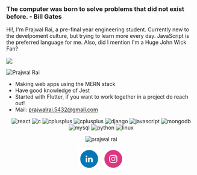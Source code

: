### The computer was born to solve problems that did not exist before.  - Bill Gates


Hi!, I'm Prajwal Rai, a pre-final year engineering student. Currently new to the develpoment culture, but trying to learn more every day. JavaScript is the preferred language for me. Also, did I mention I'm a Huge John Wick Fan?<br/>


<img align='center' src='https://media1.tenor.com/images/b15a35526e09746826c562af2cda848f/tenor.gif?itemid=15249778' width='400"'>
<p align="left"> <img src="https://komarev.com/ghpvc/?username=prajwalrai5432" alt="Prajwal Rai" /> </p>

- Making web apps using the MERN stack
- Have good knowledge of Jest
- Started with Flutter, if you want to work together in a project do reach out!
- Mail: prajwalrai.5432@gmail.com

<p align="center">
  <img src="https://devicons.github.io/devicon/devicon.git/icons/react/react-original-wordmark.svg" alt="react" width="40" height="40"/> 
  <img src="https://devicons.github.io/devicon/devicon.git/icons/c/c-original.svg" alt="c" width="40" height="40"/> 
  <img src="https://devicons.github.io/devicon/devicon.git/icons/cplusplus/cplusplus-original.svg" alt="cplusplus" width="40" height="40"/>
  <img src="https://devicons.github.io/devicon/devicon.git/icons/java/java-original.svg" alt="cplusplus" width="40" height="40"/> 
  <img src="https://devicons.github.io/devicon/devicon.git/icons/express/express-original.svg" alt="django" width="40" height="40"/> 
  <img src="https://devicons.github.io/devicon/devicon.git/icons/javascript/javascript-original.svg" alt="javascript" width="40" height="40"/> 
  <img src="https://devicons.github.io/devicon/devicon.git/icons/mongodb/mongodb-original-wordmark.svg" alt="mongodb" width="40" height="40"/> 
  <img src="https://devicons.github.io/devicon/devicon.git/icons/mysql/mysql-original-wordmark.svg" alt="mysql" width="40" height="40"/> 
  <img src="https://devicons.github.io/devicon/devicon.git/icons/python/python-original-wordmark.svg" alt="python" width="40" height="40"/> 
  <img src="https://devicons.github.io/devicon/devicon.git/icons/linux/linux-original.svg" alt="linux" width="40" height="40"/>
</p>

<p align="center"> 
  <img src="https://github-readme-stats.vercel.app/api?username=prajwalrai5432&show_icons=true&theme=tokyonight" alt="prajwal rai" /> 
</p>

<p align="center">
<a href="https://www.linkedin.com/in/prajwal-rai-b07a601a0"><img src="https://github.com/aritraroy/social-icons/blob/master/linkedin-icon.png?raw=true" width="60"></a>
<a href="https://instagram.com/gd_fr_ntn"><img src="https://github.com/aritraroy/social-icons/blob/master/instagram-icon.png?raw=true" width="60"></a>
</p>

